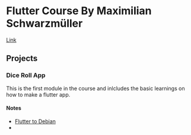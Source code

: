 # Flutter Course By Maximilian Schwarzmüller

[Link](https://www.udemy.com/course/learn-flutter-dart-to-build-ios-android-apps/?couponCode=ST18MT62524)

## Projects
### Dice Roll App
This is the first module in the course and inlcludes the basic learnings on how to make a flutter app.

#### Notes
- [Flutter to Debian](https://pub.dev/packages/flutter_to_debian)
- 